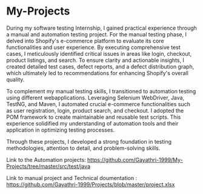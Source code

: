 # My-Projects

During my software testing Internship, I gained practical experience through a manual and automation testing project. For the manual testing phase, I delved into Shopify's e-commerce platform to evaluate its core functionalities and user experience. By executing comprehensive test cases, I meticulously identified critical issues in areas like login, checkout, product listings, and search. To ensure clarity and actionable insights, I created detailed test cases, defect reports, and a defect distribution graph, which ultimately led to recommendations for enhancing Shopify's overall quality.

To complement my manual testing skills, I transitioned to automation testing using different webapplications. Leveraging Selenium WebDriver, Java, TestNG, and Maven, I automated crucial e-commerce functionalities such as user registration, login, product search, and checkout. I adopted the POM framework to create maintainable and reusable test scripts. This experience solidified my understanding of automation tools and their application in optimizing testing processes.

Through these projects, I developed a strong foundation in testing methodologies, attention to detail, and problem-solving skills. 

Link to the  Automation projects: https://github.com/Gayathri-1999/My-Projects/tree/master/src/test/java

Link to manual project and Technical doumentation : https://github.com/Gayathri-1999/Projects/blob/master/project.xlsx

